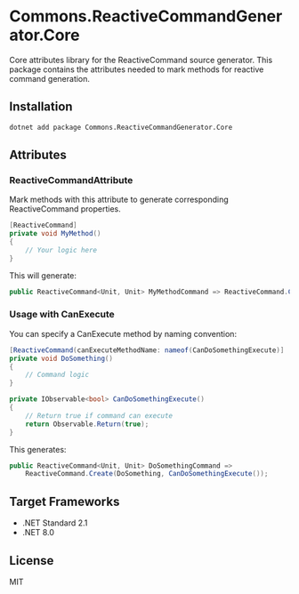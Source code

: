 # Commons.ReactiveCommandGenerator.Core

Core attributes library for the ReactiveCommand source generator. This package contains the attributes needed to mark methods for reactive command generation.

## Installation

```bash
dotnet add package Commons.ReactiveCommandGenerator.Core
```

## Attributes

### ReactiveCommandAttribute

Mark methods with this attribute to generate corresponding ReactiveCommand properties.

```csharp
[ReactiveCommand]
private void MyMethod()
{
    // Your logic here
}
```

This will generate:
```csharp
public ReactiveCommand<Unit, Unit> MyMethodCommand => ReactiveCommand.Create(MyMethod);
```

### Usage with CanExecute

You can specify a CanExecute method by naming convention:

```csharp
[ReactiveCommand(canExecuteMethodName: nameof(CanDoSomethingExecute)]
private void DoSomething()
{
    // Command logic
}

private IObservable<bool> CanDoSomethingExecute()
{
    // Return true if command can execute
    return Observable.Return(true);
}
```

This generates:
```csharp
public ReactiveCommand<Unit, Unit> DoSomethingCommand => 
    ReactiveCommand.Create(DoSomething, CanDoSomethingExecute());
```

## Target Frameworks

- .NET Standard 2.1
- .NET 8.0

## License

MIT
